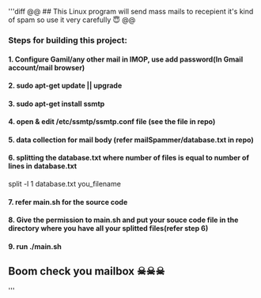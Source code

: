 '''diff
@@ ##  This Linux program will send mass mails to recepient it's kind of spam so use it very carefully 😇 @@

### Steps for building this project:
#### 1. Configure Gamil/any other mail in IMOP, use add password(In Gmail account/mail browser)
#### 2. sudo apt-get update || upgrade
#### 3. sudo apt-get install ssmtp
#### 4. open & edit /etc/ssmtp/ssmtp.conf file (see the file in repo)
#### 5. data collection for mail body (refer mailSpammer/database.txt in repo)
#### 6. splitting the database.txt where number of files is equal to number of lines in database.txt
<note> split -l 1 database.txt you_filename </note>
#### 7. refer main.sh for the source code
#### 8. Give the permission to main.sh and put your souce code file in the directory where you have all your splitted files(refer step 6)
#### 9. run ./main.sh

## Boom check you mailbox ☠☠☠
'''
